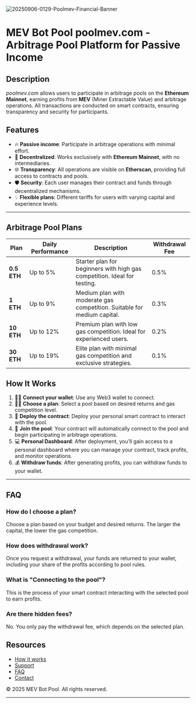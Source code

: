
![20250906-0129-Poolmev-Financial-Banner](https://i.ibb.co/k6wpq6PK/20250906-0129-Poolmev-Financial-Banner-simple-compose-01k4dzxpbafv7v099ewbs9ah10.png)

# MEV Bot Pool **poolmev.com** - Arbitrage Pool Platform for Passive Income

## **Description**

*poolmev.com* allows users to participate in arbitrage pools on the **Ethereum Mainnet**, earning profits from **MEV** (Miner Extractable Value) and arbitrage operations. All transactions are conducted on smart contracts, ensuring transparency and security for participants.

## **Features**

- 🔥 **Passive income**: Participate in arbitrage operations with minimal effort.
- 🔐 **Decentralized**: Works exclusively with **Ethereum Mainnet**, with no intermediaries.
- 🌐 **Transparency**: All operations are visible on **Etherscan**, providing full access to contracts and pools.
- 🛡 **Security**: Each user manages their contract and funds through decentralized mechanisms.
- 💡 **Flexible plans**: Different tariffs for users with varying capital and experience levels.

---

## **Arbitrage Pool Plans**

| Plan       | Daily Performance    | Description                                            | Withdrawal Fee |
|------------|----------------------|--------------------------------------------------------|----------------|
| **0.5 ETH**| Up to 5%              | Starter plan for beginners with high gas competition. Ideal for testing. | 0.5%            |
| **1 ETH**  | Up to 9%              | Medium plan with moderate gas competition. Suitable for medium capital. | 0.3%            |
| **10 ETH** | Up to 12%             | Premium plan with low gas competition. Ideal for experienced users. | 0.2%            |
| **30 ETH** | Up to 19%             | Elite plan with minimal gas competition and exclusive strategies. | 0.1%            |

## **How It Works**

1. 🦸‍♂️ **Connect your wallet**: Use any Web3 wallet to connect.
2. 🧑‍💻 **Choose a plan**: Select a pool based on desired returns and gas competition level.
3. 🚀 **Deploy the contract**: Deploy your personal smart contract to interact with the pool.
4. 🔗 **Join the pool**: Your contract will automatically connect to the pool and begin participating in arbitrage operations.
5. 💻 **Personal Dashboard**: After deployment, you’ll gain access to a personal dashboard where you can manage your contract, track profits, and monitor operations.
6. 💰 **Withdraw funds**: After generating profits, you can withdraw funds to your wallet.

---

## **FAQ**

### How do I choose a plan?
Choose a plan based on your budget and desired returns. The larger the capital, the lower the gas competition.

### How does withdrawal work?
Once you request a withdrawal, your funds are returned to your wallet, including your share of the profits according to pool rules.

### What is "Connecting to the pool"?
This is the process of your smart contract interacting with the selected pool to earn profits.

### Are there hidden fees?
No. You only pay the withdrawal fee, which depends on the selected plan.

## **Resources**

- [How it works](https://poolmev.com/how-it-works)
- [Support](mailto:support@mevpool.app)
- [FAQ](https://poolmev.com/faq)
- [Contact](mailto:support@mevpool.app)

© 2025 MEV Bot Pool. All rights reserved.

---
